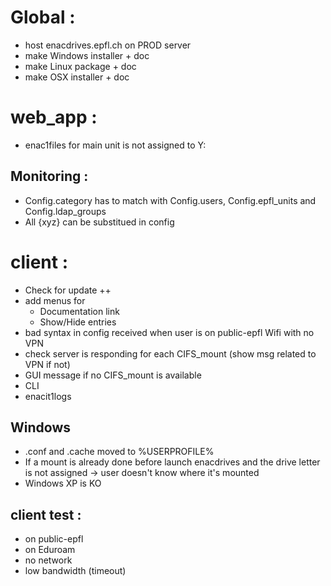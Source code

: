 
Global :
========

* host enacdrives.epfl.ch on PROD server
* make Windows installer + doc
* make Linux package + doc
* make OSX installer + doc


web_app :
=========

* enac1files for main unit is not assigned to Y:

Monitoring :
------------

* Config.category has to match with Config.users, Config.epfl_units and Config.ldap_groups
* All {xyz} can be substitued in config


client :
========

* Check for update ++
* add menus for
  + Documentation link
  + Show/Hide entries
* bad syntax in config received when user is on public-epfl Wifi with no VPN
* check server is responding for each CIFS_mount (show msg related to VPN if not)
* GUI message if no CIFS_mount is available
* CLI
* enacit1logs

Windows
-------

* .conf and .cache moved to %USERPROFILE%
* If a mount is already done before launch enacdrives and the drive letter is not assigned -> user doesn't know where it's mounted
* Windows XP is KO


client test :
-------------

* on public-epfl
* on Eduroam
* no network
* low bandwidth (timeout)
